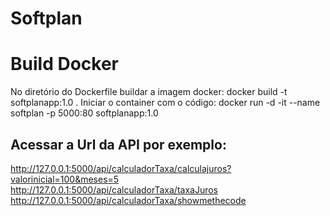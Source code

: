 # Softplan

# Build Docker 
 No diretório do Dockerfile buildar a imagem docker: docker build -t softplanapp:1.0 .
 Iniciar o container com o código:  docker run -d -it --name softplan -p 5000:80  softplanapp:1.0

## Acessar a Url da API por exemplo:
   http://127.0.0.1:5000/api/calculadorTaxa/calculajuros?valorinicial=100&meses=5
   http://127.0.0.1:5000/api/calculadorTaxa/taxaJuros
   http://127.0.0.1:5000/api/calculadorTaxa/showmethecode
